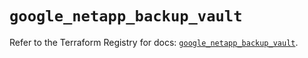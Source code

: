 # `google_netapp_backup_vault`

Refer to the Terraform Registry for docs: [`google_netapp_backup_vault`](https://registry.terraform.io/providers/hashicorp/google/6.39.0/docs/resources/netapp_backup_vault).
